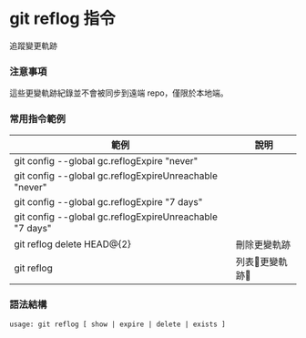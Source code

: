 # git reflog 指令

追蹤變更軌跡

### 注意事項

這些更變軌跡紀錄並不會被同步到遠端 repo，僅限於本地端。

### 常用指令範例

| 範例                                                      | 說明       |
|---------------------------------------------------------|----------|
| git config --global gc.reflogExpire "never"             |          |
| git config --global gc.reflogExpireUnreachable "never"  |          |
| git config --global gc.reflogExpire "7 days"            |          |
| git config --global gc.reflogExpireUnreachable "7 days" |          |
| git reflog delete HEAD@{2}                              | 刪除更變軌跡   |
| git reflog                                              | 列表更變軌跡 |

### 語法結構

```
usage: git reflog [ show | expire | delete | exists ]
```